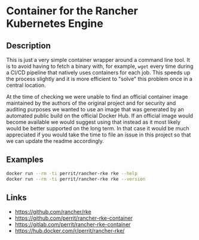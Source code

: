 # Container for the Rancher Kubernetes Engine

## Description

This is just a very simple container wrapper around a command line tool. It is to avoid having to fetch a binary with, for example, `wget` every time during a CI/CD pipeline that natively uses containers for each job. This speeds up the process slightly and it is more efficient to "solve" this problem once in a central location.

At the time of checking we were unable to find an official container image maintained by the authors of the original project and for security and auditing purposes we wanted to use an image that was generated by an automated public build on the official Docker Hub. If an official image would become available we would suggest using that instead as it most likely would be better supported on the long term. In that case it would be much appreciated if you would take the time to file an issue in this project so that we can update the readme accordingly.

## Examples

```bash
docker run --rm -ti perrit/rancher-rke rke --help
docker run --rm -ti perrit/rancher-rke rke --version
```

## Links

* https://github.com/rancher/rke
* https://github.com/perrit/rancher-rke-container
* https://gitlab.com/perrit/rancher-rke-container
* https://hub.docker.com/r/perrit/rancher-rke/
